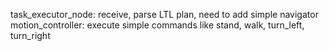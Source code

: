 task_executor_node: receive, parse LTL plan, need to add simple navigator
motion_controller: execute simple commands like stand, walk, turn_left, turn_right
